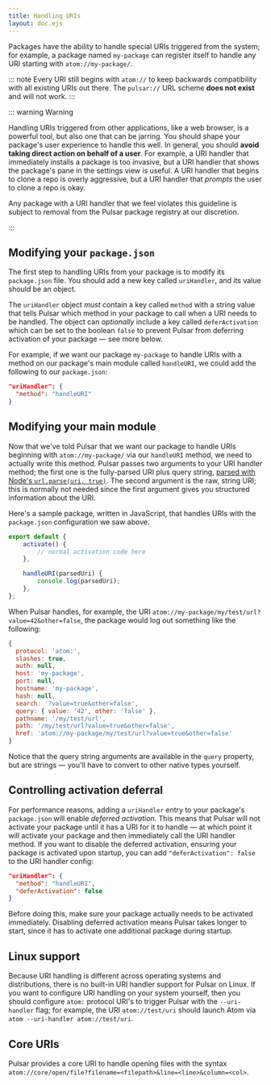 ```yaml
---
title: Handling URIs
layout: doc.ejs
---
```


Packages have the ability to handle special URIs triggered from the system; for example, a package named `my-package` can register itself to handle any URI starting with `atom://my-package/`.

::: note
Every URI still begins with `atom://` to keep backwards compatibility with all existing URIs out there. The `pulsar://` URL scheme **does not exist** and will not work.
:::

::: warning Warning

Handling URIs triggered from other applications, like a web browser, is a powerful tool, but also one that can be jarring. You should shape your package's user experience to handle this well. In general, you should **avoid taking direct action on behalf of a user**. For example, a URI handler that immediately installs a package is too invasive, but a URI handler that shows the package's pane in the settings view is useful. A URI handler that begins to clone a repo is overly aggressive, but a URI handler that _prompts_ the user to clone a repo is okay.

Any package with a URI handler that we feel violates this guideline is subject to removal from the Pulsar package registry at our discretion.

:::

## Modifying your `package.json`

The first step to handling URIs from your package is to modify its `package.json` file. You should add a new key called `uriHandler`, and its value should be an object.

The `uriHandler` object _must_ contain a key called `method` with a string value that tells Pulsar which method in your package to call when a URI needs to be handled. The object can _optionally_ include a key called `deferActivation` which can be set to the boolean `false` to prevent Pulsar from deferring activation of your package — see more below.

For example, if we want our package `my-package` to handle URIs with a method on our package's main module called `handleURI`, we could add the following to our `package.json`:

```json
"uriHandler": {
  "method": "handleURI"
}
```

## Modifying your main module

Now that we've told Pulsar that we want our package to handle URIs beginning with `atom://my-package/` via our `handleURI` method, we need to actually write this method. Pulsar passes two arguments to your URI handler method; the first one is the fully-parsed URI plus query string, [parsed with Node's `url.parse(uri, true)`](https://nodejs.org/api/url.html#url_url_parse_urlstring_parsequerystring_slashesdenotehost). The second argument is the raw, string URI; this is normally not needed since the first argument gives you structured information about the URI.

Here's a sample package, written in JavaScript, that handles URIs with the `package.json` configuration we saw above.

```js
export default {
	activate() {
		// normal activation code here
	},

	handleURI(parsedUri) {
		console.log(parsedUri);
	},
};
```

When Pulsar handles, for example, the URI `atom://my-package/my/test/url?value=42&other=false`, the package would log out something like the following:

```js
{
  protocol: 'atom:',
  slashes: true,
  auth: null,
  host: 'my-package',
  port: null,
  hostname: 'my-package',
  hash: null,
  search: '?value=true&other=false',
  query: { value: '42', other: 'false' },
  pathname: '/my/test/url',
  path: '/my/test/url?value=true&other=false',
  href: 'atom://my-package/my/test/url?value=true&other=false'
}
```

Notice that the query string arguments are available in the `query` property, but are strings — you'll have to convert to other native types yourself.

## Controlling activation deferral

For performance reasons, adding a `uriHandler` entry to your package's `package.json` will enable _deferred activation_. This means that Pulsar will not activate your package until it has a URI for it to handle — at which point it will activate your package and then immediately call the URI handler method. If you want to disable the deferred activation, ensuring your package is activated upon startup, you can add `"deferActivation": false` to the URI handler config:

```json
"uriHandler": {
  "method": "handleURI",
  "deferActivation": false
}
```

Before doing this, make sure your package actually needs to be activated immediately. Disabling deferred activation means Pulsar takes longer to start, since it has to activate one additional package during startup.

## Linux support

Because URI handling is different across operating systems and distributions, there is no built-in URI handler support for Pulsar on Linux. If you want to configure URI handling on your system yourself, then you should configure `atom:` protocol URI's to trigger Pulsar with the `--uri-handler` flag; for example, the URI `atom://test/uri` should launch Atom via `atom --uri-handler atom://test/uri`.

## Core URIs

Pulsar provides a core URI to handle opening files with the syntax `atom://core/open/file?filename=<filepath>&line=<line>&column=<col>`.
